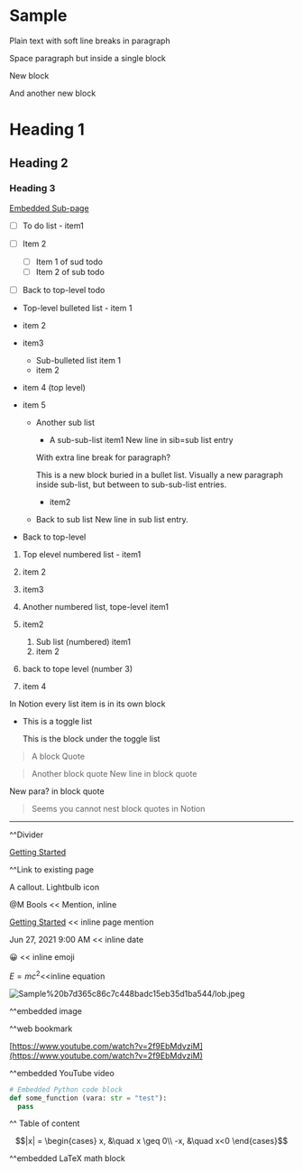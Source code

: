 # Sample

Plain text with
soft line breaks in paragraph

Space paragraph but inside a single block

New block

And another new block

# Heading 1

## Heading 2

### Heading 3

[Embedded Sub-page](https://www.notion.so/Embedded-Sub-page-5b3e84197fc54ef093a317e276ff42f7)

- [ ]  To do list - item1
- [ ]  Item 2

    - [ ]  Item 1 of sud todo
    - [ ]  Item 2 of sub todo
- [ ]  Back to top-level todo
- Top-level bulleted list - item 1
- item 2
- item3

    - Sub-bulleted list item 1
    - item 2
- item 4 (top level)
- item 5

    - Another sub list

        - A sub-sub-list item1
            New line in sib=sub list entry

        With extra line break for paragraph?

        This is a new block buried in a bullet list. Visually a new paragraph inside sub-list, but between to sub-sub-list entries.

        - item2
    - Back to sub list
        New line in sub list entry.
- Back to top-level

1. Top elevel numbered list - item1
2. item 2
3. item3
4. Another numbered list, tope-level item1
5. item2

    1. Sub list (numbered) item1
    2. item 2
6. back to tope level (number 3)
7. item 4

In Notion every list item is in its own block

- This is a toggle list

    This is the block under the toggle list

> A block Quote

> Another block quote
> New line in block quote

New para? in block quote

> Seems you cannot nest block quotes in Notion

---

^^Divider

[Getting Started](https://www.notion.so/Getting-Started-1a3c3f5c5ebe44c7805dedcec04872e6)

^^Link to existing page

A callout. Lightbulb icon

@M Bools << Mention, inline

[Getting Started](https://www.notion.so/Getting-Started-1a3c3f5c5ebe44c7805dedcec04872e6) << inline page mention

Jun 27, 2021 9:00 AM << inline date

😀 << inline emoji

$E = mc^2$<<inline equation

![Sample%20b7d365c86c7c448badc15eb35d1ba544/lob.jpeg](Sample%20b7d365c86c7c448badc15eb35d1ba544/lob.jpeg)

^^embedded image

[](https://saltyvagramt.com)

^^web bookmark

[https://www.youtube.com/watch?v=2f9EbMdvziM](https://www.youtube.com/watch?v=2f9EbMdvziM)

^^embedded YouTube video

```python
# Embedded Python code block
def some_function (vara: str = "test"):
  pass
```

^^ Table of content

$$|x| = \begin{cases}
x, &\quad x \geq 0\\
-x, &\quad x<0
\end{cases}$$

^^embedded LaTeX math block
